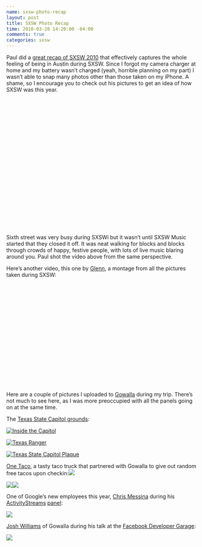 ```yaml
---
name: sxsw-photo-recap
layout: post
title: SXSW Photo Recap
time: 2010-03-28 14:20:00 -04:00
comments: true
categories: sxsw
---
```

Paul did a [great recap of SXSW 2010](http://paulstamatiou.com/sxsw-interactive-2010-in-pictures) that effectively captures the whole feeling of being in Austin during SXSW. Since I forgot my camera charger at home and my battery wasn’t charged (yeah, horrible planning on my part) I wasn’t able to snap many photos other than those taken on my iPhone. A shame, so I encourage you to check out his pictures to get an idea of how SXSW was this year.

<object width="425" height="344"><param name="movie" value="http://www.youtube.com/v/TNH6MuS3Ixc&amp;hl=en_US&amp;fs=1&amp;color1=0x3a3a3a&amp;color2=0x999999"><param name="allowFullScreen" value="true"><param name="allowscriptaccess" value="always"><embed src="http://www.youtube.com/v/TNH6MuS3Ixc&amp;hl=en_US&amp;fs=1&amp;color1=0x3a3a3a&amp;color2=0x999999" type="application/x-shockwave-flash" allowscriptaccess="always" allowfullscreen="true" width="425" height="344"></object>

Sixth street was very busy during SXSWi but it wasn’t until SXSW Music started that they closed it off. It was neat walking for blocks and blocks through crowds of happy, festive people, with lots of live music blaring around you. Paul shot the video above from the same perspective.

Here’s another video, this one by [Glenn](http://www.dirtsalad.com/2010/03/28/sxsw/), a montage from all the pictures taken during SXSW:

<object width="480" height="270"><param name="allowfullscreen" value="true"><param name="allowscriptaccess" value="always"><param name="movie" value="http://vimeo.com/moogaloop.swf?clip_id=10499881&amp;server=vimeo.com&amp;show_title=1&amp;show_byline=1&amp;show_portrait=1&amp;color=dd4499&amp;fullscreen=1"><embed src="http://vimeo.com/moogaloop.swf?clip_id=10499881&amp;server=vimeo.com&amp;show_title=1&amp;show_byline=1&amp;show_portrait=1&amp;color=dd4499&amp;fullscreen=1" type="application/x-shockwave-flash" allowfullscreen="true" allowscriptaccess="always" width="480" height="270"></object>

Here are a couple of pictures I uploaded to [Gowalla](http://gowalla.com/users/hramos/photos) during my trip. There’s not much to see here, as I was more preoccupied with all the panels going on at the same time.

The [Texas State Capitol grounds](http://gowalla.com/checkins/4651089):

[![Inside the Capitol](http://c185824.r24.cf1.rackcdn.com/3835484-6310142-thumbnail.jpg)](http://c185824.r24.cf1.rackcdn.com/14142_high_res_320x480.jpeg)

[![Texas Ranger](http://c185824.r24.cf1.rackcdn.com/TEXAS_RANGER_14114_high_res_320x480.jpeg)](http://gowalla.com/checkins/4650758)

[![Texas State Capitol Plaque](http://c185824.r24.cf1.rackcdn.com/TEXAS_STATE_CAPITOL_14155_high_res_320x480.jpeg)](http://gowalla.com/checkins/4651089)

[One Taco](http://gowalla.com/checkins/4658812), a tasty taco truck that partnered with Gowalla to give out random free tacos upon checkin:[![](http://c185824.r24.cf1.rackcdn.com/3835484-6310229-thumbnail.jpg)](http://c185824.r24.cf1.rackcdn.com/15041_high_res_320x480.jpeg)

[![](http://c185824.r24.cf1.rackcdn.com/3835484-6310158-thumbnail.jpg)](http://c185824.r24.cf1.rackcdn.com/14803_high_res_320x480.jpeg)![](http://c185824.r24.cf1.rackcdn.com/15013_high_res_320x480.jpeg)

One of Google’s new employees this year, [Chris Messina](http://factoryjoe.com/) during his [ActivityStreams](http://activitystrea.ms) [panel](http://gowalla.com/spots/671611):

[![](http://c185824.r24.cf1.rackcdn.com/3835484-6310242-thumbnail.jpg)](http://c185824.r24.cf1.rackcdn.com/20359_high_res_320x480.jpeg)

[Josh Williams](http://www.twitter.com/jw) of Gowalla during his talk at the [Facebook Developer Garage](http://gowalla.com/spots/671812):

[![](http://c185824.r24.cf1.rackcdn.com/3835484-6310298-thumbnail.jpg)](http://c185824.r24.cf1.rackcdn.com/28473_high_res_320x480.jpeg)
